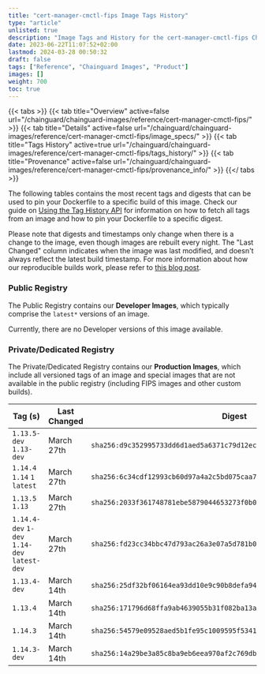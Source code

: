 ```yaml
---
title: "cert-manager-cmctl-fips Image Tags History"
type: "article"
unlisted: true
description: "Image Tags and History for the cert-manager-cmctl-fips Chainguard Image"
date: 2023-06-22T11:07:52+02:00
lastmod: 2024-03-28 00:50:32
draft: false
tags: ["Reference", "Chainguard Images", "Product"]
images: []
weight: 700
toc: true
---
```


{{< tabs >}}
{{< tab title="Overview" active=false url="/chainguard/chainguard-images/reference/cert-manager-cmctl-fips/" >}}
{{< tab title="Details" active=false url="/chainguard/chainguard-images/reference/cert-manager-cmctl-fips/image_specs/" >}}
{{< tab title="Tags History" active=true url="/chainguard/chainguard-images/reference/cert-manager-cmctl-fips/tags_history/" >}}
{{< tab title="Provenance" active=false url="/chainguard/chainguard-images/reference/cert-manager-cmctl-fips/provenance_info/" >}}
{{</ tabs >}}

The following tables contains the most recent tags and digests that can be used to pin your Dockerfile to a specific build of this image. Check our guide on [Using the Tag History API](/chainguard/chainguard-images/using-the-tag-history-api/) for information on how to fetch all tags from an image and how to pin your Dockerfile to a specific digest.

Please note that digests and timestamps only change when there is a change to the image, even though images are rebuilt every night. The "Last Changed" column indicates when the image was last modified, and doesn't always reflect the latest build timestamp. For more information about how our reproducible builds work, please refer to [this blog post](https://www.chainguard.dev/unchained/reproducing-chainguards-reproducible-image-builds).

### Public Registry
The Public Registry contains our **Developer Images**, which typically comprise the `latest*` versions of an image.

Currently, there are no Developer versions of this image available.

### Private/Dedicated Registry
The Private/Dedicated Registry contains our **Production Images**, which include all versioned tags of an image and special images that are not available in the public registry (including FIPS images and other custom builds).

| Tag (s)                                       | Last Changed | Digest                                                                    |
|-----------------------------------------------|--------------|---------------------------------------------------------------------------|
|  `1.13.5-dev` `1.13-dev`                      | March 27th   | `sha256:d9c352995733dd6d1aed5a6371c79d12ec1a3b0efa5015d0c953a33f32380ac8` |
|  `1.14.4` `1.14` `1` `latest`                 | March 27th   | `sha256:6c34cdf12993cb60d97a4a2c5bd075caa73c0edead1b6fb0b3a2d1f0f0a5b08d` |
|  `1.13.5` `1.13`                              | March 27th   | `sha256:2033f361748781ebe5879044653273f0b07255f48f2c630cc1579556edc65a59` |
|  `1.14.4-dev` `1-dev` `1.14-dev` `latest-dev` | March 27th   | `sha256:fd23cc34bbc47d793ac26a3e07a5d781b08a5467254a230acceb824610c63b3a` |
|  `1.13.4-dev`                                 | March 14th   | `sha256:25df32bf06164ea93dd10e9c90b8defa94a86eed0aa320f9dd5eefca482eb201` |
|  `1.13.4`                                     | March 14th   | `sha256:171796d68ffa9ab4639055b31f082ba13a4e3fb3c30464b46c6c463abc6a4223` |
|  `1.14.3`                                     | March 14th   | `sha256:54579e09528aed5b1fe95c1009595f5341dec5e263f61d62c781656835336470` |
|  `1.14.3-dev`                                 | March 14th   | `sha256:14a29be3a85c8ba9eb6eea970af2c769db6686fa6325e22afe2ba992698cf05c` |

